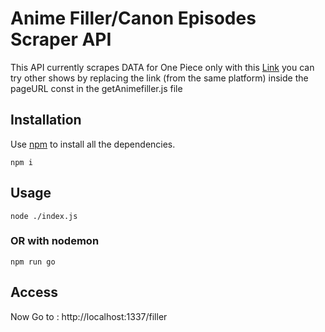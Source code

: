 # Anime Filler/Canon Episodes Scraper API

This API currently scrapes DATA for One Piece only
with this [Link](https://www.animefillerlist.com/shows/one-piece)
you can try other shows by replacing the link (from the same platform) inside the pageURL const in the getAnimefiller.js file 


## Installation

Use [npm](https://docs.npmjs.com/) to install all the dependencies.

```shel
npm i
```

## Usage

```shel
node ./index.js
```
### OR with nodemon
```shel
npm run go
```
##  Access
Now Go to : http://localhost:1337/filler